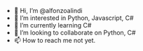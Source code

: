 - 👋 Hi, I’m @alfonzoalindi
- 👀 I’m interested in Python, Javascript, C#
- 🌱 I’m currently learning C#
- 💞️ I’m looking to collaborate on Python, C#
- 📫 How to reach me not yet.

<!---
alfonzoalindi/alfonzoalindi is a ✨ special ✨ repository because its `README.md` (this file) appears on your GitHub profile.
You can click the Preview link to take a look at your changes.
--->
